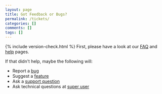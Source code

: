 ```yaml
---
layout: page
title: Got Feedback or Bugs?
permalink: /tickets/
categories: []
comments: []
tags: []
---
```

{% include version-check.html %}
First, please have a look at our [FAQ](/faq) and [help](/help) pages.

If that didn't help, maybe the following will: 

* Report a [bug](https://greenshot.atlassian.net/browse/BUG)
* Suggest a [feature](https://greenshot.atlassian.net/browse/FEATURE)
* Ask a [support question](https://greenshot.atlassian.net/browse/SUPPORT)
* Ask technical questions at [super user](http://superuser.com/questions/tagged/greenshot/)
